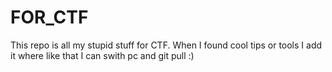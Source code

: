 # FOR_CTF

This repo is all my stupid stuff for CTF. When I found cool tips or tools I add it where like that I can swith pc and git pull :)
